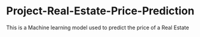 # Project-Real-Estate-Price-Prediction
This is a Machine learning model used to predict the price of a Real Estate
